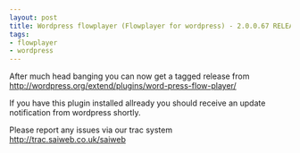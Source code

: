 ```yaml
--- 
layout: post
title: Wordpress flowplayer (Flowplayer for wordpress) - 2.0.0.67 RELEASED!
tags: 
- flowplayer
- wordpress
---
```

After much head banging you can now get a tagged release from <a href="http://wordpress.org/extend/plugins/word-press-flow-player/">http://wordpress.org/extend/plugins/word-press-flow-player/</a>

If you have this plugin installed allready you should receive an update notification from wordpress shortly.

Please report any issues via our trac system <a href="http://trac.saiweb.co.uk/saiweb">http://trac.saiweb.co.uk/saiweb</a>
